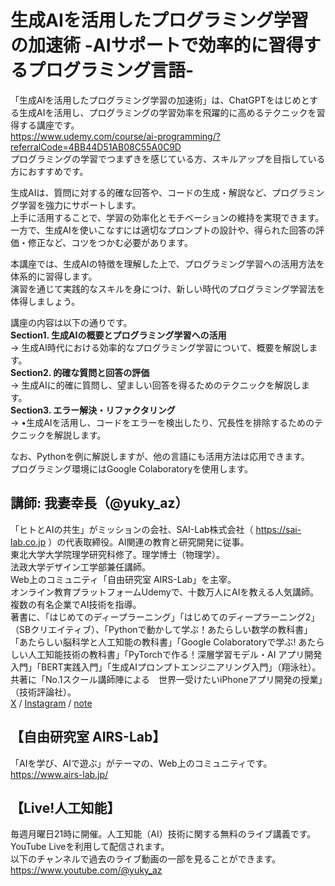 # 生成AIを活用したプログラミング学習の加速術 -AIサポートで効率的に習得するプログラミング言語-
「生成AIを活用したプログラミング学習の加速術」は、ChatGPTをはじめとする生成AIを活用し、プログラミングの学習効率を飛躍的に高めるテクニックを習得する講座です。  
https://www.udemy.com/course/ai-programming/?referralCode=4BB44D51AB08C55A0C9D  
プログラミングの学習でつまずきを感じている方、スキルアップを目指している方におすすめです。  
  
生成AIは、質問に対する的確な回答や、コードの生成・解説など、プログラミング学習を強力にサポートします。  
上手に活用することで、学習の効率化とモチベーションの維持を実現できます。  
一方で、生成AIを使いこなすには適切なプロンプトの設計や、得られた回答の評価・修正など、コツをつかむ必要があります。  
  
本講座では、生成AIの特徴を理解した上で、プログラミング学習への活用方法を体系的に習得します。  
演習を通じて実践的なスキルを身につけ、新しい時代のプログラミング学習法を体得しましょう。  
  
講座の内容は以下の通りです。  
**Section1. 生成AIの概要とプログラミング学習への活用**  
→ 生成AI時代における効率的なプログラミング学習について、概要を解説します。  
**Section2. 的確な質問と回答の評価**  
→ 生成AIに的確に質問し、望ましい回答を得るためのテクニックを解説します。  
**Section3. エラー解決・リファクタリング**   
→ •生成AIを活用し、コードをエラーを検出したり、冗長性を排除するためのテクニックを解説します。  
  
なお、Pythonを例に解説しますが、他の言語にも活用方法は応用できます。  
プログラミング環境にはGoogle Colaboratoryを使用します。  
  
## 講師: 我妻幸長（@yuky_az）  
「ヒトとAIの共生」がミッションの会社、SAI-Lab株式会社（  https://sai-lab.co.jp  ）の代表取締役。AI関連の教育と研究開発に従事。  
東北大学大学院理学研究科修了。理学博士（物理学）。  
法政大学デザイン工学部兼任講師。  
Web上のコミュニティ「自由研究室 AIRS-Lab」を主宰。  
オンライン教育プラットフォームUdemyで、十数万人にAIを教える人気講師。  
複数の有名企業でAI技術を指導。  
著書に、「はじめてのディープラーニング」「はじめてのディープラーニング2」（SBクリエイティブ）、「Pythonで動かして学ぶ！あたらしい数学の教科書」「あたらしい脳科学と人工知能の教科書」「Google Colaboratoryで学ぶ! あたらしい人工知能技術の教科書」「PyTorchで作る！深層学習モデル・AI アプリ開発入門」「BERT実践入門」「生成AIプロンプトエンジニアリング入門」（翔泳社）。共著に「No.1スクール講師陣による　世界一受けたいiPhoneアプリ開発の授業」（技術評論社）。  
[X](https://twitter.com/yuky_az) / [Instagram](https://www.instagram.com/yuky_az/) / [note](https://note.com/yuky_az)  

## 【自由研究室 AIRS-Lab】  
「AIを学び、AIで遊ぶ」がテーマの、Web上のコミュニティです。  
https://www.airs-lab.jp/  
  
## 【Live!人工知能】  
毎週月曜日21時に開催。人工知能（AI）技術に関する無料のライブ講義です。  
YouTube Liveを利用して配信されます。  
以下のチャンネルで過去のライブ動画の一部を見ることができます。  
https://www.youtube.com/@yuky_az    
  
